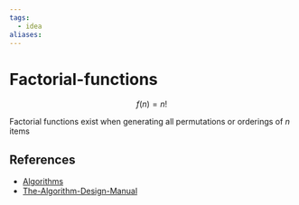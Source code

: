 ```yaml
---
tags:
  - idea
aliases:
---
```


# Factorial-functions

$$f(n)=n!$$

Factorial functions exist when generating all permutations or orderings of $n$ items

## References

- [Algorithms](Algorithms.md)
- [The-Algorithm-Design-Manual](The-Algorithm-Design-Manual.md)
